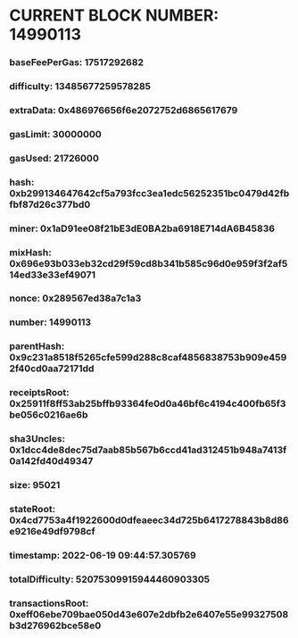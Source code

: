 # CURRENT BLOCK NUMBER: 14990113

### baseFeePerGas: 17517292682
### difficulty: 13485677259578285
### extraData: 0x486976656f6e2072752d6865617679
### gasLimit: 30000000
### gasUsed: 21726000
### hash: 0xb299134647642cf5a793fcc3ea1edc56252351bc0479d42fbfbf87d26c377bd0
### miner: 0x1aD91ee08f21bE3dE0BA2ba6918E714dA6B45836
### mixHash: 0x696e93b033eb32cd29f59cd8b341b585c96d0e959f3f2af514ed33e33ef49071
### nonce: 0x289567ed38a7c1a3
### number: 14990113
### parentHash: 0x9c231a8518f5265cfe599d288c8caf4856838753b909e4592f40cd0aa72171dd
### receiptsRoot: 0x25911f8ff53ab25bffb93364fe0d0a46bf6c4194c400fb65f3be056c0216ae6b
### sha3Uncles: 0x1dcc4de8dec75d7aab85b567b6ccd41ad312451b948a7413f0a142fd40d49347
### size: 95021
### stateRoot: 0x4cd7753a4f1922600d0dfeaeec34d725b6417278843b8d86e9216e49df9798cf
### timestamp: 2022-06-19 09:44:57.305769
### totalDifficulty: 52075309915944460903305
### transactionsRoot: 0xeff06ebe709bae050d43e607e2dbfb2e6407e55e99327508b3d276962bce58e0
